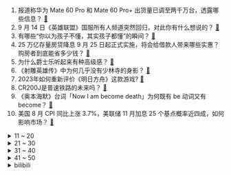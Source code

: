 1. 报道称华为 Mate 60 Pro 和 Mate 60 Pro+ 出货量已调至两千万台，透露哪些信息？ [:link:](https://www.zhihu.com/question/622026607)
2. 9 月 14 日《英雄联盟》国服所有人频道突然回归，对此你有什么想说的？ [:link:](https://www.zhihu.com/question/622007600)
3. 有哪些“你以为孩子不懂，其实孩子都懂”的瞬间？ [:link:](https://www.zhihu.com/question/621972797)
4. 25 万亿存量房贷降息 9 月 25 日起正式实施，将会给借款人带来哪些实惠？购房者到底能省多少钱？ [:link:](https://www.zhihu.com/question/621483860)
5. 为什么爵士乐听起来有种高级感？ [:link:](https://www.zhihu.com/question/508869658)
6. 《射雕英雄传》中为何几乎没有少林寺的身影？ [:link:](https://www.zhihu.com/question/301976480)
7. 2023年如何重新评价《明日方舟》这款游戏? [:link:](https://www.zhihu.com/question/588190809)
8. CR200J是普速铁路的未来吗？ [:link:](https://www.zhihu.com/question/495184217)
9. 《奥本海默》台词「Now I am become death」为何既有 be 动词又有 become？ [:link:](https://www.zhihu.com/question/621379518)
10. 美国 8 月 CPI 同比上涨 3.7%，美联储 11 月加息 25 个基点概率近四成，如何影响市场？ [:link:](https://www.zhihu.com/question/621997713)
<details>
<summary>11 ~ 20</summary>

11. 一个女孩在成都生活了五年，然后我问她成都有几条地铁。她说不知道。这是什么情况？ [:link:](https://www.zhihu.com/question/312617754)
12. 如何看待上海顶级胸外科医生回应李佳琦的言论？ [:link:](https://www.zhihu.com/question/621851774)
13. 多地网友称看到「不明飞行物」，从两束光到一团白，可能是什么？ [:link:](https://www.zhihu.com/question/621973056)
14. 中国古代城池的城墙真的能围住整个城市吗？ [:link:](https://www.zhihu.com/question/21551144)
15. “得陇不望蜀”仅仅是曹操的失误还是曹操有没说出口的考虑？ [:link:](https://www.zhihu.com/question/294271986)
16. 媒体评「李佳琦带货怼网友」称「时代抛弃你时，连招呼都不打」，如何评价此观点？ [:link:](https://www.zhihu.com/question/621845083)
17. 2021的美洲杯决赛是否是挽救梅西职业生涯最大的转折点？ [:link:](https://www.zhihu.com/question/621926453)
18. 一名优秀的C++人员是怎么炼成的? [:link:](https://www.zhihu.com/question/621331372)
19. 为什么很多漫迷能接受悟空的外星血统、超级赛亚人设定，却接受不了路飞的“尼卡果实”设定？ [:link:](https://www.zhihu.com/question/616972351)
20. 看了毕导的年更新视频sub(n,n,17)之后，你有何感想？ [:link:](https://www.zhihu.com/question/619988412)
</details>
<details>
<summary>21 ~ 30</summary>

21. 网攻西工大的黑客身份被锁定，「二次约会」间谍软件由美国国家安全局开发，哪些信息值得关注？ [:link:](https://www.zhihu.com/question/621977614)
22. 高盛称中国股市有望在年底前出现上行的交易机会，维持中国股票超配，哪些信息值得关注？ [:link:](https://www.zhihu.com/question/622028864)
23. 请问轻薄本，游戏本，商务本，设计本，超级本有什么区别? [:link:](https://www.zhihu.com/question/619122911)
24. 这个年头，大家都在忙着挣钱，想当一个作家，会不会饿死在半路？ [:link:](https://www.zhihu.com/question/615375388)
25. 国足名宿孙继海宣布新疆足球青训计划，基地完成将面向全疆招募+费用全免，如何看待这样的足球青训模式？ [:link:](https://www.zhihu.com/question/621840300)
26. 现在的孩子为什么那么迷恋手机?怎么样让孩子戒掉手机瘾？ [:link:](https://www.zhihu.com/question/447649964)
27. 如果用一幅画来形容自己的工作和生活，你会选哪一幅？ [:link:](https://www.zhihu.com/question/620754262)
28. 小学放学后，为什么很多家长把孩子送到托管班，而不是自己辅导？ [:link:](https://www.zhihu.com/question/621596297)
29. 《种地吧》李昊、赵一博参加《一起撸串吧》，e人和i人有什么区别？ [:link:](https://www.zhihu.com/question/621867304)
30. 你去过哪些文学气质的旅行地？ [:link:](https://www.zhihu.com/question/618374705)
</details>
<details>
<summary>31 ~ 40</summary>

31. 耳机除了降噪还有哪些实用的功能？ [:link:](https://www.zhihu.com/question/618942654)
32. 阿里新任 CEO 吴泳铭称「4 年内要让 85 后、90 后作为管理主力 」，将带来哪些影响？ [:link:](https://www.zhihu.com/question/621626405)
33. 打开手电的一瞬间，光是如何从速度零加速至光速的？加速度怎么算？能量怎么算？ [:link:](https://www.zhihu.com/question/618939748)
34. 《笑傲江湖》里的福威镖局江湖立足已久，为何在招募镖师时不招聘几个武艺高强的？ [:link:](https://www.zhihu.com/question/60630948)
35. 十年前的笔记本需要升级什么硬件才能用上 Win 11 系统？ [:link:](https://www.zhihu.com/question/620284124)
36. 从生物学角度，人类是否已经没有了进化的空间？随着科技发展，人类是否会走上基因改造的进化之路？ [:link:](https://www.zhihu.com/question/621952455)
37. 湖北特校性侵案代理律师自曝阅卷遭法院羁押，涉事工作人员停职检查，事件后续进展如何？ [:link:](https://www.zhihu.com/question/621683978)
38. 如何看待科学基金面青地项目允许博士后变更依托单位，对博后的科研有利吗？ [:link:](https://www.zhihu.com/question/621830642)
39. 如果你穿越到了《水浒传》成了林冲，遇到高衙内调戏你娘子，怎么做才能保住前程、保住娘子、还不丢了脸面？ [:link:](https://www.zhihu.com/question/621815637)
40. 家电中有哪些原创科技，可以让居家生活更精智？ [:link:](https://www.zhihu.com/question/621644772)
</details>
<details>
<summary>41 ~ 50</summary>

41. 含有“夜”字的古诗词有哪些？ [:link:](https://www.zhihu.com/question/622097516)
42. 换季如何养发护发？有哪些适合秋天的养护好物？ [:link:](https://www.zhihu.com/question/621483623)
43. 有没有一句诗送给自己？ [:link:](https://www.zhihu.com/question/621842477)
44. 辞职两个月后，原来老板叫回去上班，工资比之前提高了不少，要不要回去？ [:link:](https://www.zhihu.com/question/621217105)
45. 年轻时多出去旅游好还是等有钱有能力时出去旅游好？ [:link:](https://www.zhihu.com/question/621620917)
46. 通信工程和计算机哪个好? [:link:](https://www.zhihu.com/question/608901749)
47. 软考正式改为机考，对于考生有哪些影响？ [:link:](https://www.zhihu.com/question/617610628)
48. 第一次做饭，你爸妈是什么反应? [:link:](https://www.zhihu.com/question/613361829)
49. 怎么用一句话证明你在公司的最底层？ [:link:](https://www.zhihu.com/question/617182570)
50. 《奥本海默》片尾删除 80% 特效员工署名，你对此都有哪些看法？ [:link:](https://www.zhihu.com/question/620875226)
</details><details>
<summary>bilibili</summary>

</details>